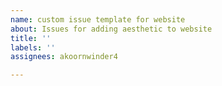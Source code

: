 ```yaml
---
name: custom issue template for website
about: Issues for adding aesthetic to website
title: ''
labels: ''
assignees: akoornwinder4

---
```



